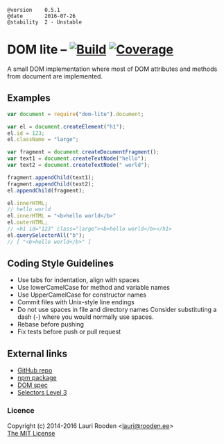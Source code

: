 [1]: https://secure.travis-ci.org/litejs/dom-lite.png
[2]: https://travis-ci.org/litejs/dom-lite
[3]: https://coveralls.io/repos/litejs/dom-lite/badge.png
[4]: https://coveralls.io/r/litejs/dom-lite
[npm package]: https://npmjs.org/package/dom-lite
[GitHub repo]: https://github.com/litejs/dom-lite


    @version    0.5.1
    @date       2016-07-26
    @stability  2 - Unstable


DOM lite &ndash; [![Build][1]][2] [![Coverage][3]][4]
========

A small DOM implementation
where most of DOM attributes and methods from document are implemented.


Examples
--------

```javascript
var document = require("dom-lite").document;

var el = document.createElement("h1");
el.id = 123;
el.className = "large";

var fragment = document.createDocumentFragment();
var text1 = document.createTextNode("hello");
var text2 = document.createTextNode(" world");

fragment.appendChild(text1);
fragment.appendChild(text2);
el.appendChild(fragment);

el.innerHTML;
// hello world
el.innerHTML = "<b>hello world</b>"
el.outerHTML;
// <h1 id="123" class="large"><b>hello world</b></h1>
el.querySelectorAll("b");
// [ "<b>hello world</b>" ]
```


Coding Style Guidelines
-----------------------

-   Use tabs for indentation, align with spaces
-   Use lowerCamelCase for method and variable names
-   Use UpperCamelCase for constructor names
-   Commit files with Unix-style line endings
-   Do not use spaces in file and directory names
    Consider substituting a dash (-) where you would normally use spaces.
-   Rebase before pushing
-   Fix tests before push or pull request


External links
--------------

-   [GitHub repo][]
-   [npm package][]
-   [DOM spec](https://dom.spec.whatwg.org/)
-   [Selectors Level 3](http://www.w3.org/TR/selectors/)



### Licence

Copyright (c) 2014-2016 Lauri Rooden &lt;lauri@rooden.ee&gt;  
[The MIT License](http://lauri.rooden.ee/mit-license.txt)


